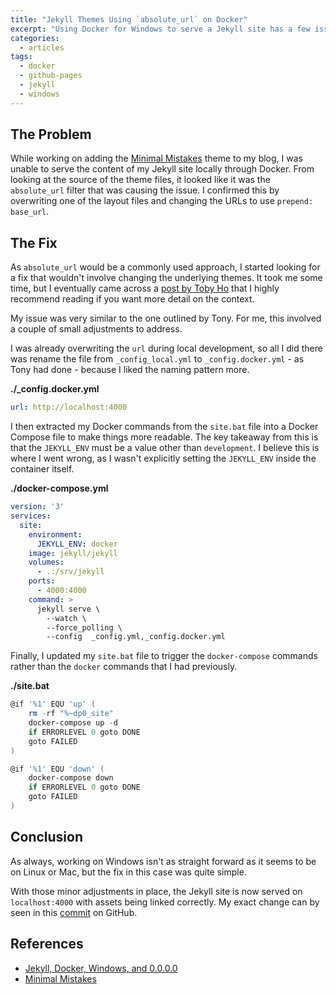 ```yaml
---
title: "Jekyll Themes Using `absolute_url` on Docker"
excerpt: "Using Docker for Windows to serve a Jekyll site has a few issues that you need to be careful of to correctly link assets."
categories:
  - articles
tags:
  - docker
  - github-pages
  - jekyll
  - windows
---
```


## The Problem
While working on adding the [Minimal Mistakes][3] theme to my blog, I was unable to serve the content of my Jekyll site locally through Docker. From looking at the source of the theme files, it looked like it was the `absolute_url` filter that was causing the issue. I confirmed this by overwriting one of the layout files and changing the URLs to use `prepend: base_url`.

## The Fix
As `absolute_url` would be a commonly used approach, I started looking for a fix that wouldn't involve changing the underlying themes. It took me some time, but I eventually came across a [post by Toby Ho][1] that I highly recommend reading if you want more detail on the context.

My issue was very similar to the one outlined by Tony. For me, this involved a couple of small adjustments to address.

I was already overwriting the `url` during local development, so all I did there was rename the file from `_config_local.yml` to `_config.docker.yml` - as Tony had done - because I liked the naming pattern more.

**./_config.docker.yml**
```yaml
url: http://localhost:4000
```

I then extracted my Docker commands from the `site.bat` file into a Docker Compose file to make things more readable. The key takeaway from this is that the `JEKYLL_ENV` must be a value other than `development`. I believe this is where I went wrong, as I wasn't explicitly setting the `JEKYLL_ENV` inside the container itself.

**./docker-compose.yml**
```yaml
version: '3'
services:
  site:
    environment:
      JEKYLL_ENV: docker
    image: jekyll/jekyll
    volumes:
      - .:/srv/jekyll
    ports:
      - 4000:4000
    command: >
      jekyll serve \
        --watch \
        --force_polling \
        --config  _config.yml,_config.docker.yml
```

Finally, I updated my `site.bat` file to trigger the `docker-compose` commands rather than the `docker` commands that I had previously.

**./site.bat**
```powershell
@if '%1' EQU 'up' (
    rm -rf "%~dp0_site"
    docker-compose up -d
    if ERRORLEVEL 0 goto DONE
    goto FAILED
)

@if '%1' EQU 'down' (
    docker-compose down
    if ERRORLEVEL 0 goto DONE
    goto FAILED
)
```

## Conclusion
As always, working on Windows isn't as straight forward as it seems to be on Linux or Mac, but the fix in this case was quite simple.

With those minor adjustments in place, the Jekyll site is now served on `localhost:4000` with assets being linked correctly. My exact change can by seen in this [commit][2] on GitHub.

## References
* [Jekyll, Docker, Windows, and 0.0.0.0][1]
* [Minimal Mistakes][3]

<!-- References -->
[1]: https://tonyho.net/jekyll-docker-windows-and-0-0-0-0/
[2]: https://github.com/kitforbes/kitforbes.github.io/commit/b4f8236835edfe1913ac596c22a5068c6c8f9e9d
[3]: https://mademistakes.com/work/minimal-mistakes-jekyll-theme/
